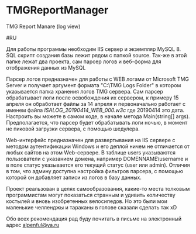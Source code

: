 # TMGReportManager
TMG Report Manare (log view)

#RU

  Для работы программы необходим IIS сервер и экземпляр MySQL 8.
SQL скрипт создания базы лежит рядом с папкой source.
Так-же в этой папке лежат два проекта, сам парсер логов и веб-форма для отображения данных из MySQL

  Парсер логов предназначен для работы с WEB логами от Microsoft TMG Server и получает аргумент формата "C:\TMG Logs Folder"
в котором указывается папка хранения логов TMG сервера. Сам парсер обрабатывает логи после освобождения их сервером, к примеру 15 апреля он обработает файлы за 14 апреля и первоначально работает с именем файла *ISALOG_20190414_WEB_000.w3c* где 20190414 это дата. 
Настроить вы можете в самом коде, в начале метода Main(string[] args). Предполагается, что парсер будет обрабатывать логи ночью, в момент
не пиковой загрузки сервера, с помощью шедулера.

  Web-интерфейс предназначен для развертывания на IIS сервере с методом аутентификации Windows и его деплой ничем не отличается от
любых сайтов на этом Web-сервере. В таблице users указываются пользователи с указанием домена, например DOMENNAME\username и в поле статус 
указывается его текущий статус (user или admin). Отличия в том, что админу доступна настройка фильтров парсера, с помощью которой он добавляет записи из логов в базу данных.

  Проект реальзован в целях самообразования, какие-то места толковым программистам могут показаться странным и удивить количеству костылей и вновь изобретенных велосипедов. Но это были мои маленькие челленджы и тараканы в голове сказали сделать так xD
  
  Обо всех рекомендация рад буду почитать в письме на электронный адрес alpenful@ya.ru
  
  
